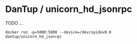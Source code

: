 # DanTup / unicorn_hd_jsonrpc

TODO ...

```
docker run -p=5000:5000 --device=/dev/spidev0.0 dantup/unicorn_hd_jsonrpc
```
